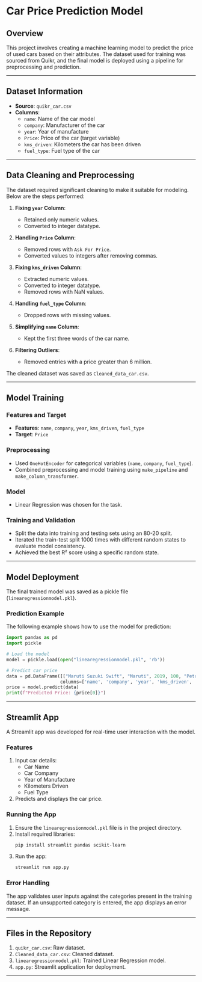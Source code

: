 # Car Price Prediction Model

## Overview
This project involves creating a machine learning model to predict the price of used cars based on their attributes. The dataset used for training was sourced from Quikr, and the final model is deployed using a pipeline for preprocessing and prediction.

---

## Dataset Information
- **Source**: `quikr_car.csv`
- **Columns**:
  - `name`: Name of the car model
  - `company`: Manufacturer of the car
  - `year`: Year of manufacture
  - `Price`: Price of the car (target variable)
  - `kms_driven`: Kilometers the car has been driven
  - `fuel_type`: Fuel type of the car

---

## Data Cleaning and Preprocessing
The dataset required significant cleaning to make it suitable for modeling. Below are the steps performed:

1. **Fixing `year` Column**:
   - Retained only numeric values.
   - Converted to integer datatype.

2. **Handling `Price` Column**:
   - Removed rows with `Ask For Price`.
   - Converted values to integers after removing commas.

3. **Fixing `kms_driven` Column**:
   - Extracted numeric values.
   - Converted to integer datatype.
   - Removed rows with NaN values.

4. **Handling `fuel_type` Column**:
   - Dropped rows with missing values.

5. **Simplifying `name` Column**:
   - Kept the first three words of the car name.

6. **Filtering Outliers**:
   - Removed entries with a price greater than 6 million.

The cleaned dataset was saved as `Cleaned_data_car.csv`.

---

## Model Training

### Features and Target
- **Features**: `name`, `company`, `year`, `kms_driven`, `fuel_type`
- **Target**: `Price`

### Preprocessing
- Used `OneHotEncoder` for categorical variables (`name`, `company`, `fuel_type`).
- Combined preprocessing and model training using `make_pipeline` and `make_column_transformer`.

### Model
- Linear Regression was chosen for the task.

### Training and Validation
- Split the data into training and testing sets using an 80-20 split.
- Iterated the train-test split 1000 times with different random states to evaluate model consistency.
- Achieved the best R² score using a specific random state.

---

## Model Deployment
The final trained model was saved as a pickle file (`linearegressionmodel.pkl`).

### Prediction Example
The following example shows how to use the model for prediction:

```python
import pandas as pd
import pickle

# Load the model
model = pickle.load(open("linearegressionmodel.pkl", 'rb'))

# Predict car price
data = pd.DataFrame([["Maruti Suzuki Swift", "Maruti", 2019, 100, "Petrol"]],
                    columns=['name', 'company', 'year', 'kms_driven', 'fuel_type'])
price = model.predict(data)
print(f"Predicted Price: {price[0]}")
```

---

## Streamlit App
A Streamlit app was developed for real-time user interaction with the model.

### Features
1. Input car details:
   - Car Name
   - Car Company
   - Year of Manufacture
   - Kilometers Driven
   - Fuel Type
2. Predicts and displays the car price.

### Running the App
1. Ensure the `linearegressionmodel.pkl` file is in the project directory.
2. Install required libraries:
   ```bash
   pip install streamlit pandas scikit-learn
   ```
3. Run the app:
   ```bash
   streamlit run app.py
   ```

### Error Handling
The app validates user inputs against the categories present in the training dataset. If an unsupported category is entered, the app displays an error message.

---

## Files in the Repository
1. `quikr_car.csv`: Raw dataset.
2. `Cleaned_data_car.csv`: Cleaned dataset.
3. `linearegressionmodel.pkl`: Trained Linear Regression model.
4. `app.py`: Streamlit application for deployment.

---